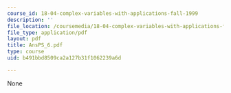 ```yaml
---
course_id: 18-04-complex-variables-with-applications-fall-1999
description: ''
file_location: /coursemedia/18-04-complex-variables-with-applications-fall-1999/b491bbd8509ca2a127b31f1062239a6d_AnsPS_6.pdf
file_type: application/pdf
layout: pdf
title: AnsPS_6.pdf
type: course
uid: b491bbd8509ca2a127b31f1062239a6d

---
```

None